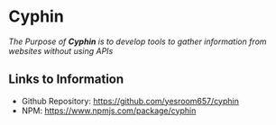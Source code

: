 # Cyphin #

*The Purpose of **Cyphin** is to develop tools to gather information from websites without using APIs*

## Links to Information ##
* Github Repository: https://github.com/yesroom657/cyphin
* NPM: https://www.npmjs.com/package/cyphin
